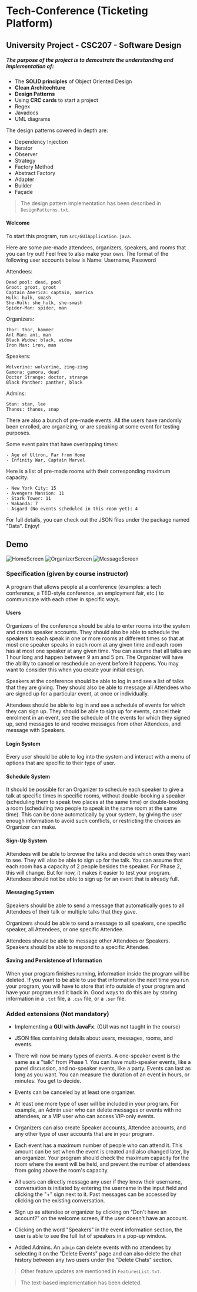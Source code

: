 # Tech-Conference (Ticketing Platform)

## University Project - CSC207 - Software Design

##### The purpose of the project is to demostrate the understanding and implementation of:

- The **SOLID principles** of Object Oriented Design
- **Clean Architechture**
- **Design Patterns**
- Using **CRC cards** to start a project
- Regex
- Javadocs
- UML diagrams

The design patterns covered in depth are:
- Dependency Injection 
- Iterator
- Observer
- Strategy
- Factory Method 
- Abstract Factory 
- Adapter
- Builder
- Façade

> The design pattern implementation has been described in ```DesignPatterns.txt```.


#### Welcome

To start this program, run ```src/GUIApplication.java```.

Here are some pre-made attendees, organizers, speakers, and rooms that you can try out! Feel free to also make your own.
The format of the following user accounts below is Name: Username, Password

Attendees:
	
	Dead pool: dead, pool
	Groot: groot, groot
	Captain America: captain, america
	Hulk: hulk, smash
	She-Hulk: she_hulk, she-smash
	Spider-Man: spider, man

Organizers:
	
	Thor: thor, hammer
	Ant Man: ant, man
	Black Widow: black, widow
	Iron Man: iron, man

Speakers:
	
	Wolverine: wolverine, zing-zing
	Gamora: gamora, dead
	Doctor Strange: doctor, strange
	Black Panther: panther, black

Admins:
	
	Stan: stan, lee
	Thanos: thanos, snap


There are also a bunch of pre-made events. All the users have randomly been enrolled, are organizing, or are
speaking at some event for testing purposes.

Some event pairs that have overlapping times:
	
	- Age of Ultron, Far from Home
	- Infinity War, Captain Marvel

Here is a list of pre-made rooms with their corresponding maximum capacity:
	
	- New York City: 15
	- Avengers Mansion: 11
	- Stark Tower: 11
	- Wakanda: 7
	- Asgard (No events scheduled in this room yet): 4

For full details, you can check out the JSON files under the package named "Data". Enjoy!

## Demo
![HomeScreen](DemoPics/HomeScreen.jpg)
![OrganizerScreen](DemoPics/OrganizerScreen.jpg)
![MessageScreen](DemoPics/MessageScreen.jpg)


### Specification (given by course instructor)

A program that allows people at a conference (examples: a tech conference, a TED-style conference, an employment fair, etc.) to communicate with each other in specific ways. 

#### Users

Organizers of the conference should be able to enter rooms into the system and create speaker accounts. They should also be able to schedule the speakers to each speak in one or more rooms at different times so that at most one speaker speaks in each room at any given time and each room has at most one speaker at any given time. You can assume that all talks are 1 hour long and happen between 9 am and 5 pm. The Organizer will have the ability to cancel or reschedule an event before it happens. You may want to consider this when you create your initial design.

Speakers at the conference should be able to log in and see a list of talks that they are giving. They should also be able to message all Attendees who are signed up for a particular event, at once or individually.

Attendees should be able to log in and see a schedule of events for which they can sign up. They should be able to sign up for events, cancel their enrolment in an event, see the schedule of the events for which they signed up, send messages to and receive messages from other Attendees, and message with Speakers.

#### Login System

Every user should be able to log into the system and interact with a menu of options that are specific to their type of user.

#### Schedule System

It should be possible for an Organizer to schedule each speaker to give a talk at specific times in specific rooms, without double-booking a speaker (scheduling them to speak two places at the same time) or double-booking a room (scheduling two people to speak in the same room at the same time). This can be done automatically by your system, by giving the user enough information to avoid such conflicts, or restricting the choices an Organizer can make.

#### Sign-Up System

Attendees will be able to browse the talks and decide which ones they want to see. They will also be able to sign up for the talk. You can assume that each room has a capacity of 2 people besides the speaker. For Phase 2, this will change. But for now, it makes it easier to test your program. Attendees should not be able to sign up for an event that is already full.

#### Messaging System

Speakers should be able to send a message that automatically goes to all Attendees of their talk or multiple talks that they gave.

Organizers should be able to send a message to all speakers, one specific speaker, all Attendees, or one specific Attendee.

Attendees should be able to message other Attendees or Speakers. Speakers should be able to respond to a specific Attendee.

#### Saving and Persistence of Information

When your program finishes running, information inside the program will be deleted. If you want to be able to use that information the next time you run your program, you will have to store that info outside of your program and have your program read it back in. Good ways to do this are by storing information in a ```.txt``` file, a ```.csv``` file, or a ```.ser``` file.


### Added extensions (Not mandatory)

- Implementing a **GUI with JavaFx**. (GUI was not taught in the course)

- JSON files containing details about users, messages, rooms, and events.

- There will now be many types of events. A one-speaker event is the same as a "talk" from Phase 1. You can have multi-speaker events, like a panel discussion, and no-speaker events, like a party. Events can last as long as you want. You can measure the duration of an event in hours, or minutes. You get to decide.

- Events can be canceled by at least one organizer.

- At least one more type of user will be included in your program. For example, an Admin user who can delete messages or events with no attendees, or a VIP user who can access VIP-only events.

- Organizers can also create Speaker accounts, Attendee accounts, and any other type of user accounts that are in your program.

- Each event has a maximum number of people who can attend it. This amount can be set when the event is created and also changed later, by an organizer. Your program should check the maximum capacity for the room where the event will be held, and prevent the number of attendees from going above the room's capacity.

- All users can directly message any user if they know their username, conversation is initiated by entering the username in the input field and clicking the "+" sign next to it. Past messages can be accessed by clicking on the existing conversation.

- Sign up as attendee or organizer by clicking on "Don't have an account?" on the welcome screen, if the user doesn't have an account.

- Clicking on the word "Speakers" in the event information section, the user is able to see the full list of speakers in a pop-up window.

- Added Admins. An ```admin``` can delete events with no attendees by selecting it on the "Delete Events" page and can also delete the chat history between any two users under the "Delete Chats" section.

> Other feature updates are mentioned in ```FeaturesList.txt```.

> The text-based implementation has been deleted.
